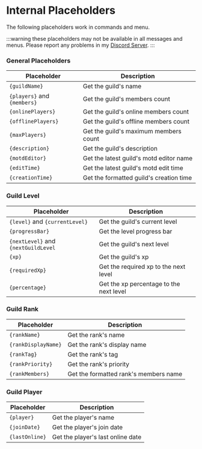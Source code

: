 # Internal Placeholders

The following placeholders work in commands and menu.

:::warning
these placeholders may not be available in all messages and menus.
Please report any problems in my [Discord Server](https://pixelstudios.dev/discord).
:::

### General Placeholders

| Placeholder                 | Description                             |
|-----------------------------|-----------------------------------------|
| `{guildName}`               | Get the guild's name                    |
| `{players}` and `{members}` | Get the guild's members count           |
| `{onlinePlayers}`           | Get the guild's online members count    |
| `{offlinePlayers}`          | Get the guild's offline members count   |
| `{maxPlayers}`              | Get the guild's maximum members count   |
| `{description}`             | Get the guild's description             |
| `{motdEditor}`              | Get the latest guild's motd editor name |
| `{editTime}`                | Get the latest guild's motd edit time   |
| `{creationTime}`            | Get the formatted guild's creation time |

### Guild Level

| Placeholder                         | Description                             |
|-------------------------------------|-----------------------------------------|
| `{level}` and `{currentLevel}`      | Get the guild's current level           |
| `{progressBar}`                     | Get the level progress bar              |
| `{nextLevel}` and `{nextGuildLevel` | Get the guild's next level              |
| `{xp}`                              | Get the guild's xp                      |
| `{requiredXp}`                      | Get the required xp to the next level   |
| `{percentage}`                      | Get the xp percentage to the next level |

### Guild Rank

| Placeholder         | Description                           |
|---------------------|---------------------------------------|
| `{rankName}`        | Get the rank's name                   |
| `{rankDisplayName}` | Get the rank's display name           |
| `{rankTag}`         | Get the rank's tag                    |
| `{rankPriority}`    | Get the rank's priority               |
| `{rankMembers}`     | Get the formatted rank's members name |

### Guild Player

| Placeholder    | Description                       |
|----------------|-----------------------------------|
| `{player}`     | Get the player's name             |
| `{joinDate}`   | Get the player's join date        |
| `{lastOnline}` | Get the player's last online date |
